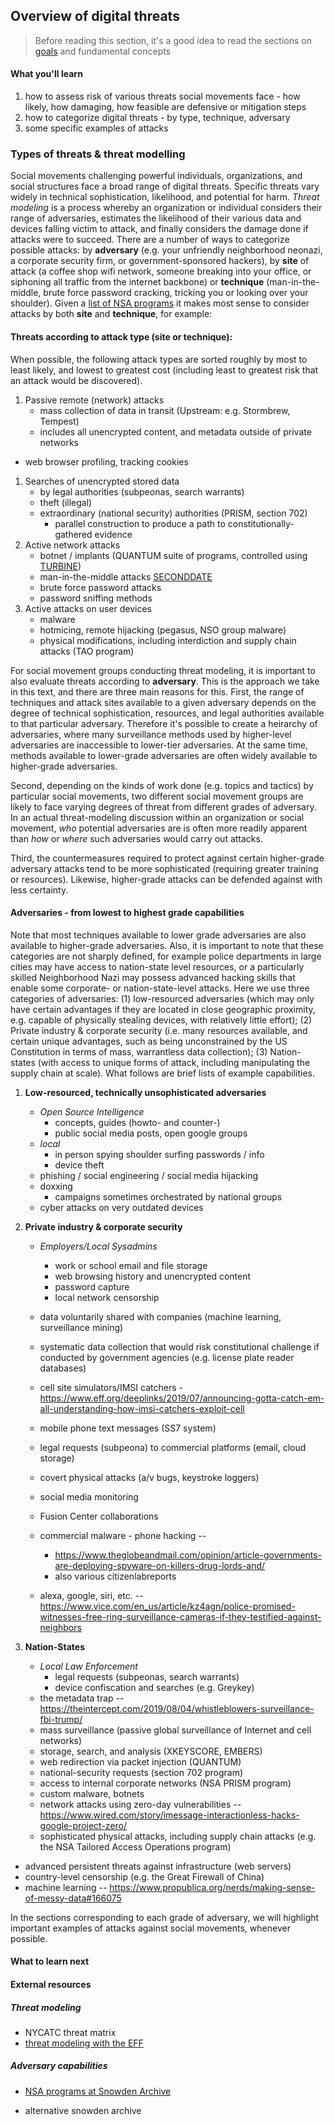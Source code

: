 ## Overview of digital threats

> Before reading this section, it's a good idea to read the sections on [goals](goals.md) and fundamental concepts

#### What you'll learn

1. how to assess risk of various threats social movements face - how likely, how damaging, how feasible are defensive or mitigation steps
1. how to categorize digital threats - by type, technique, adversary
1. some specific examples of attacks

### Types of threats & threat modelling

Social movements challenging powerful individuals, organizations, and social structures face a broad range of digital threats.  Specific threats vary widely in technical sophistication, likelihood, and potential for harm.  *Threat modeling* is a process whereby an organization or individual considers their range of adversaries, estimates the likelihood of their various data and devices falling victim to attack, and finally considers the damage done if attacks were to succeed.  There are a number of ways to categorize possible attacks: by **adversary** (e.g. your unfriendly neighborhood neonazi, a corporate security firm, or government-sponsored hackers), by **site** of attack (a coffee shop wifi network, someone breaking into your office, or siphoning all traffic from the internet backbone) or **technique** (man-in-the-middle, brute force password cracking, tricking you or looking over your shoulder).  Given a [list of NSA programs](https://snowdenarchive.cjfe.org) it makes most sense to consider attacks by both **site** and **technique**, for example:

#### Threats according to attack type (site or technique): 

When possible, the following attack types are sorted roughly by most to least likely, and lowest to greatest cost (including least to greatest risk that an attack would be discovered).

1. Passive remote (network) attacks
    * mass collection of data in transit (Upstream: e.g. Stormbrew, Tempest)
    * includes all unencrypted content, and metadata outside of private networks
* web browser profiling, tracking cookies
1. Searches of unencrypted stored data 
    * by legal authorities (subpeonas, search warrants) 
    * theft (illegal)
    * extraordinary (national security) authorities (PRISM, section 702)
      * parallel construction to produce a path to constitutionally-gathered evidence
1. Active network attacks
    - botnet / implants (QUANTUM suite of programs, controlled using [TURBINE](https://theintercept.com/2014/03/12/nsa-plans-infect-millions-computers-malware/))
    - man-in-the-middle attacks [SECONDDATE](https://theintercept.com/2014/03/12/nsa-plans-infect-millions-computers-malware/)
    - brute force password attacks
    - password sniffing methods
1. Active attacks on user devices
    - malware
    - hotmicing, remote hijacking (pegasus, NSO group malware)
    - physical modifications, including interdiction and supply chain attacks (TAO program) 

For social movement groups conducting threat modeling, it is important to also evaluate threats according to **adversary**.  This is the approach we take in this text, and there are three main reasons for this.  First, the range of techniques and attack sites available to a given adversary depends on the degree of technical sophistication, resources, and legal authorities available to that particular adversary.  Therefore it's possible to create a heirarchy of adversaries, where many surveillance methods used by higher-level adversaries are inaccessible to lower-tier adversaries.  At the same time, methods available to lower-grade adversaries are often widely available to higher-grade adversaries.

Second, depending on the kinds of work done (e.g. topics and tactics) by particular social movements, two different social movement groups are likely to face varying degrees of threat from different grades of adversary.  In an actual threat-modeling discussion within an organization or social movement, *who* potential adversaries are is often more readily apparent than *how* or *where* such adversaries would carry out attacks.

Third, the countermeasures required to protect against certain higher-grade adversary attacks tend to be more sophisticated (requiring greater training or resources).  Likewise, higher-grade attacks can be defended against with less certainty.

#### Adversaries - from lowest to highest grade capabilities

Note that most techniques available to lower grade adversaries are also available to higher-grade adversaries.  Also, it is important to note that these categories are not sharply defined, for example police departments in large cities may have access to nation-state level resources, or a particularly skilled Neighborhood Nazi may possess advanced hacking skills that enable some corporate- or nation-state-level attacks.  Here we use three categories of adversaries: (1) low-resourced adversaries (which may only have certain advantages if they are located in close geographic proximity, e.g. capable of physically stealing devices, with relatively little effort); (2) Private industry & corporate security (i.e. many resources available, and certain unique advantages, such as being unconstrained by the US Constitution in terms of mass, warrantless data collection); (3) Nation-states (with access to unique forms of attack, including manipulating the supply chain at scale).  What follows are brief lists of example capabilities.

<!--condensed original ~seven categories into low-medium-high capability-->

1. **Low-resourced, technically unsophisticated adversaries**
   
    * *Open Source Intelligence*
      - concepts, guides (howto- and counter-)
      - public social media posts, open google groups
    
    - *local*
      - in person spying shoulder surfing passwords / info
      - device theft
    - phishing / social engineering / social media hijacking
    
    * doxxing
      * campaigns sometimes orchestrated by national groups
    * cyber attacks on very outdated devices
    
1. **Private industry & corporate security**
   
    * *Employers/Local Sysadmins*
      - work or school email and file storage
      - web browsing history and unencrypted content
      - password capture
      - local network censorship
    * data voluntarily shared with companies (machine learning, surveillance mining)
    
    * systematic data collection that would risk constitutional challenge if conducted by government agencies (e.g. license plate reader databases) 
    * cell site simulators/IMSI catchers - https://www.eff.org/deeplinks/2019/07/announcing-gotta-catch-em-all-understanding-how-imsi-catchers-exploit-cell
    * mobile phone text messages (SS7 system)
    * legal requests (subpeona) to commercial platforms (email, cloud storage)
    * covert physical attacks (a/v bugs, keystroke loggers)
    * social media monitoring
    * Fusion Center collaborations
    * commercial malware - phone hacking -- 
      - https://www.theglobeandmail.com/opinion/article-governments-are-deploying-spyware-on-killers-drug-lords-and/
      - also various citizenlabreports 
    * alexa, google, siri, etc. -- https://www.vice.com/en_us/article/kz4agn/police-promised-witnesses-free-ring-surveillance-cameras-if-they-testified-against-neighbors
    
1. **Nation-States**

    - *Local Law Enforcement*
        - legal requests (subpeonas, search warrants)
        - device confiscation and searches (e.g. Greykey)
    - the metadata trap -- https://theintercept.com/2019/08/04/whistleblowers-surveillance-fbi-trump/
    - mass surveillance (passive global surveillance of Internet and cell networks)
    - storage, search, and analysis (XKEYSCORE, EMBERS)
    - web redirection via packet injection (QUANTUM)
    - national-security requests (section 702 program)
    - access to internal corporate networks (NSA PRISM program)
    - custom malware, botnets
    - network attacks using zero-day vulnerabilities -- https://www.wired.com/story/imessage-interactionless-hacks-google-project-zero/
    - sophisticated physical attacks, including supply chain attacks (e.g. the NSA Tailored Access Operations program)
* advanced persistent threats against infrastructure (web servers)
* country-level censorship (e.g. the Great Firewall of China)
* machine learning -- https://www.propublica.org/nerds/making-sense-of-messy-data#166075

In the sections corresponding to each grade of adversary, we will highlight important examples of attacks against social movements, whenever possible.

#### What to learn next

<!--The following chapters provide detailed discussions on each grade of adversary and suggested countermeasures.  Alternatively, skip to the most relevant to the social movement group of interest.-->


#### External resources

##### Threat modeling
* NYCATC threat matrix
* [threat modeling with the EFF](https://ssd.eff.org/en/module/assessing-your-risks)

##### Adversary capabilities
* [NSA programs at Snowden Archive](https://snowdenarchive.cjfe.org)

* alternative snowden archive

  
